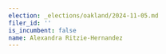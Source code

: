 ```yaml
---
election: _elections/oakland/2024-11-05.md
filer_id: ''
is_incumbent: false
name: Alexandra Ritzie-Hernandez
---
```

